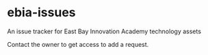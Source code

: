 # ebia-issues
An issue tracker for East Bay Innovation Academy technology assets

Contact the owner to get access to add a request.
